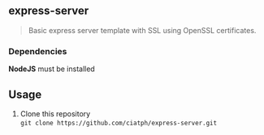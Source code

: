 ## express-server

> Basic express server template with SSL using OpenSSL certificates.


### Dependencies

**NodeJS** must be installed



## Usage

1. Clone this repository  
`git clone https://github.com/ciatph/express-server.git`